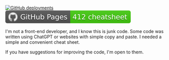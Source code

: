 [![GitHub deployments](https://img.shields.io/github/deployments/EgorKhabarov/EgorKhabarov.github.io/github-pages)](https://github.com/EgorKhabarov/EgorKhabarov.github.io/deployments/github-pages)
[![GitHub Pages badge](cheatsheet/cheatsheet_badge.svg)](https://egorkhabarov.github.io/cheatsheet/)

I'm not a front-end developer, and I know this is junk code.
Some code was written using ChatGPT or websites with simple copy and paste.
I needed a simple and convenient cheat sheet.

If you have suggestions for improving the code, I'm open to them.
